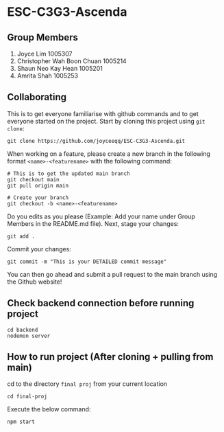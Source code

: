 # ESC-C3G3-Ascenda
## Group Members
1. Joyce Lim 1005307
2. Christopher Wah Boon Chuan 1005214
3. Shaun Neo Kay Hean 1005201
4. Amrita Shah 1005253
## Collaborating
This is to get everyone familiarise with github commands and to get everyone started on the project. Start by cloning this project using `git clone`:
```
git clone https://github.com/joyceeqq/ESC-C3G3-Ascenda.git
```
When working on a feature, please create a new branch in the following format `<name>-<featurename>` with the following command:
```
# This is to get the updated main branch
git checkout main
git pull origin main

# Create your branch
git checkout -b <name>-<featurename>
```
Do you edits as you please (Example: Add your name under Group Members in the README.md file). Next, stage your changes:
```
git add .
```
Commit your changes:
```
git commit -m "This is your DETAILED commit message"
```
You can then go ahead and submit a pull request to the main branch using the Github website!
## Check backend connection before running project
```
cd backend
nodemon server
```
## How to run project (After cloning + pulling from main)
cd to the directory `final proj` from your current location
```
cd final-proj
```
Execute the below command:
```
npm start
```
